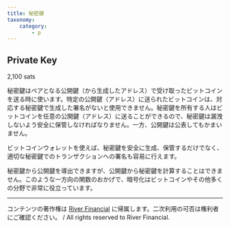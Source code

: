 ```yaml
---
title: 秘密鍵
taxonomy:
    category:
        - p
---
```


## Private Key
2,100 sats

秘密鍵はペアとなる公開鍵（から生成したアドレス）で受け取ったビットコインを送る時に使います。特定の公開鍵（アドレス）に送られたビットコインは、対応する秘密鍵で生成した署名がないと使用できません。秘密鍵を所有する人はビットコインを任意の公開鍵（アドレス）に送ることができるので、秘密鍵は漏洩しないよう安全に保管しなければなりません。一方、公開鍵は公表してもかまいません。

ビットコインウォレットを使えば、秘密鍵を安全に生成、保管するだけでなく、適切な秘密鍵でのトランザクションへの署名も容易に行えます。

秘密鍵から公開鍵を導出できますが、公開鍵から秘密鍵を計算することはできません。このような一方向の関数のおかげで、暗号化はビットコインやその他多くの分野で非常に役立っています。

---
コンテンツの著作権は [River Financial](https://river.com/) に帰属します。二次利用の可否は権利者にご確認ください。 / All rights reserved to River Financial.
